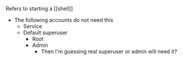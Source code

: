 Refers to starting a [[shell]]
- The following accounts do not need this
	- Service
	- Default superuser
		- Root
		- Admin
			- Then I'm guessing real superuser or admin will need it?